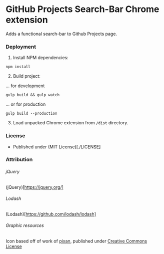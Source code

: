 # GitHub Projects Search-Bar Chrome extension

Adds a functional search-bar to Github Projects page.

### Deployment ###

1) Install NPM dependencies:
```
npm install
```

2) Build project:

... for development
```
gulp build && gulp watch
```

... or for production
```
gulp build --production
```

3) Load unpacked Chrome extension from ```/dist``` directory.

### License ###

- Published under (MIT License)[./LICENSE]

### Attribution ###

###### jQuery ###### 

(jQuery)[https://jquery.org/]

###### Lodash ######

(Lodash)[https://github.com/lodash/lodash]

###### Graphic resources ######

Icon based off of work of [pixan](https://www.iconfinder.com/iconsimple), published under [Creative Commons License](http://creativecommons.org/licenses/by/2.5/)
